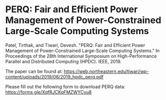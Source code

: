# PERQ: Fair and Efficient Power Management of Power-Constrained Large-Scale Computing Systems

Patel, Tirthak, and Tiwari, Devesh. "PERQ: Fair and Efficient Power Management of Power-Constrained Large-Scale Computing Systems." In Proceedings of the 28th International Symposium on High-Performance Parallel and Distributed Computing (HPDC). IEEE, 2019.

The paper can be found at:
https://web.northeastern.edu/tiwari/wp-content/uploads/2019/06/2019_hpdc_perq.pdf

Please fill out the following form to download PERQ data:
https://forms.gle/XqfRJCKqFMZWYCvu8
